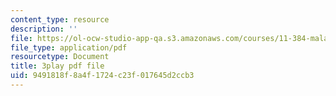 ```yaml
---
content_type: resource
description: ''
file: https://ol-ocw-studio-app-qa.s3.amazonaws.com/courses/11-384-malaysia-sustainable-cities-practicum-spring-2018/9491818f8a4f1724c23f017645d2ccb3_2cPGZ4H67Ek.pdf
file_type: application/pdf
resourcetype: Document
title: 3play pdf file
uid: 9491818f-8a4f-1724-c23f-017645d2ccb3
---
```

